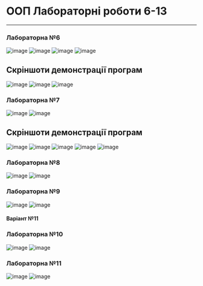 # ООП Лабораторні роботи 6-13
--------

<h3>Лабораторна №6</h3>

![image](https://user-images.githubusercontent.com/105464154/225842686-0dde66f6-10b3-4886-ac78-2ac7f60248aa.png)
![image](https://user-images.githubusercontent.com/105464154/225842784-96006135-0293-4492-aa65-bc51ae8128b0.png)
![image](https://user-images.githubusercontent.com/105464154/225846813-dac2903e-a2ae-4a8e-9324-c314ba1248e8.png)
![image](https://user-images.githubusercontent.com/105464154/225846909-edf05f16-a154-4d08-a12f-ca7abb5faed7.png)

<h2>Скріншоти демонстрації програм</h3>

![image](https://user-images.githubusercontent.com/105464154/225844462-41db346f-8e80-496a-9281-e97cdbe65a76.png)
![image](https://user-images.githubusercontent.com/105464154/225844715-bf9aa1b0-d164-4eb2-b914-eb6c5d261727.png)
![image](https://user-images.githubusercontent.com/105464154/225845093-e53e4964-c9fe-47f9-af0f-9f17ed7f229d.png)

<h3>Лабораторна №7</h3>

![image](https://user-images.githubusercontent.com/105464154/228603873-d4b176b5-c92e-400a-8ce4-7f7e48816f0f.png)
![image](https://user-images.githubusercontent.com/105464154/228604006-e0bb9cb1-b19d-46e6-b403-9287fa870fb2.png)


<h2>Скріншоти демонстрації програм</h3>

![image](https://user-images.githubusercontent.com/105464154/228601502-049e394b-28a2-456e-b10d-5cc13d2a2254.png)
![image](https://user-images.githubusercontent.com/105464154/228602441-64dde4b8-e4bf-4953-8a67-a52df1b16c5b.png)
![image](https://user-images.githubusercontent.com/105464154/228602606-e592da1d-8d87-4cb9-9dc9-1694388371c3.png)
![image](https://user-images.githubusercontent.com/105464154/228602943-2a20045b-d547-477e-b87a-4ffbb038a518.png)
![image](https://user-images.githubusercontent.com/105464154/228603185-7c444424-1e76-4fe5-8d90-c1a8af93e106.png)

<h3>Лабораторна №8</h3>

![image](https://user-images.githubusercontent.com/105464154/233412901-35e25134-9058-413e-9a8f-8fba2ef684d6.png)
![image](https://user-images.githubusercontent.com/105464154/233412213-4fa3bc08-6bcf-4166-ad2b-e0da5ce12041.png)

<h3>Лабораторна №9</h3>

![image](https://user-images.githubusercontent.com/105464154/233618903-aaf50070-2823-4e77-a5ad-02b7cf32f457.png)
![image](https://user-images.githubusercontent.com/105464154/233618717-343d2ce4-798a-47d6-9adc-ec95c56faf02.png)

<h4>Варіант №11</h4>

<h3>Лабораторна №10</h3>

![image](https://user-images.githubusercontent.com/105464154/233634148-0bac1c2f-41de-4281-a325-0d3b60eb51c0.png)
![image](https://user-images.githubusercontent.com/105464154/233632952-b0f0d702-4972-4bda-a537-80a72392bb24.png)

<h3>Лабораторна №11</h3>

![image](https://user-images.githubusercontent.com/105464154/233796809-242153d2-4ba7-4ced-aa23-b139c0e9cb27.png)
![image](https://user-images.githubusercontent.com/105464154/233796840-8a5f3a1d-c2c2-4588-b926-8d03e51541fe.png)

